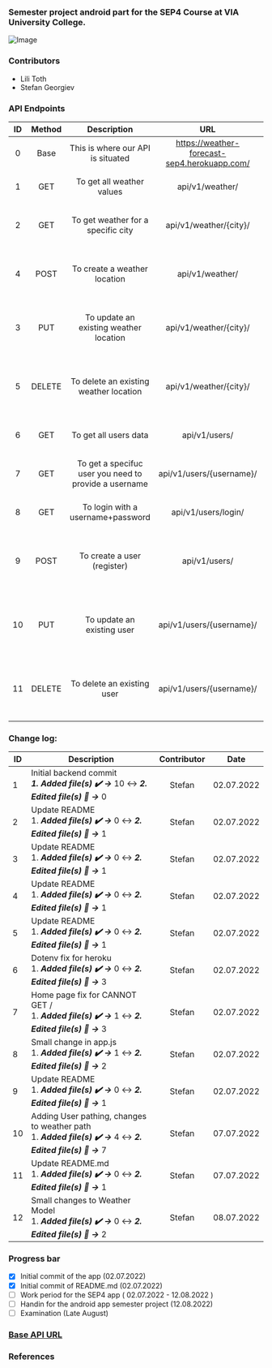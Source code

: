 ### Semester project android part for the SEP4 Course at VIA University College.

![Image](https://upload.wikimedia.org/wikipedia/commons/5/5d/VIA_UC_logo.png)

### Contributors

- Lili Toth
- Stefan Georgiev

### API Endpoints

| ID  | Method |                      Description                      |                     URL                      |                       Response                        |
| :-: | :----: | :---------------------------------------------------: | :------------------------------------------: | :---------------------------------------------------: |
|  0  |  Base  |           This is where our API is situated           | https://weather-forecast-sep4.herokuapp.com/ |                           /                           |
|  1  |  GET   |               To get all weather values               |               api/v1/weather/                |              List of all weather objects              |
|  2  |  GET   |          To get weather for a specific city           |            api/v1/weather/{city}/            |          Weather object for a specific city           |
|  4  |  POST  |             To create a weather location              |               api/v1/weather/                |   Weather object for a specific city after creation   |
|  3  |  PUT   |        To update an existing weather location         |            api/v1/weather/{city}/            |    Weather object for a specific city after update    |
|  5  | DELETE |        To delete an existing weather location         |            api/v1/weather/{city}/            |  Weather object for a specific city before deletion   |
|  6  |  GET   |                 To get all users data                 |                api/v1/users/                 |               List of all users objects               |
|  7  |  GET   | To get a specifuc user you need to provide a username |           api/v1/users/{username}/           |          User object for a specific username          |
|  8  |  GET   |           To login with a username+password           |             api/v1/users/login/              |                User object after login                |
|  9  |  POST  |              To create a user (register)              |                api/v1/users/                 | User object for a specific username after registering |
| 10  |  PUT   |              To update an existing user               |           api/v1/users/{username}/           |   User object for a specific username after update    |
| 11  | DELETE |              To delete an existing user               |           api/v1/users/{username}/           |  User object for a specific username before deletion  |

### Change log:

| ID  | Description                                                                                                          | Contributor |    Date    |
| --- | -------------------------------------------------------------------------------------------------------------------- | :---------: | :--------: |
| 1   | Initial backend commit <br> **_1. Added file(s) ✔️ ->_** 10 ↔️ **_2. Edited file(s) 📝 ->_** 0                       |   Stefan    | 02.07.2022 |
| 2   | Update README <br/> 1. **_Added file(s) ✔️ ->_** 0 ↔️ **_2. Edited file(s) 📝 ->_** 1                                |   Stefan    | 02.07.2022 |
| 3   | Update README <br/> 1. **_Added file(s) ✔️ ->_** 0 ↔️ **_2. Edited file(s) 📝 ->_** 1                                |   Stefan    | 02.07.2022 |
| 4   | Update README <br/> 1. **_Added file(s) ✔️ ->_** 0 ↔️ **_2. Edited file(s) 📝 ->_** 1                                |   Stefan    | 02.07.2022 |
| 5   | Update README <br/> 1. **_Added file(s) ✔️ ->_** 0 ↔️ **_2. Edited file(s) 📝 ->_** 1                                |   Stefan    | 02.07.2022 |
| 6   | Dotenv fix for heroku <br/> 1. **_Added file(s) ✔️ ->_** 0 ↔️ **_2. Edited file(s) 📝 ->_** 3                        |   Stefan    | 02.07.2022 |
| 7   | Home page fix for CANNOT GET / <br/> 1. **_Added file(s) ✔️ ->_** 1 ↔️ **_2. Edited file(s) 📝 ->_** 3               |   Stefan    | 02.07.2022 |
| 8   | Small change in app.js <br/> 1. **_Added file(s) ✔️ ->_** 1 ↔️ **_2. Edited file(s) 📝 ->_** 2                       |   Stefan    | 02.07.2022 |
| 9   | Update README <br/> 1. **_Added file(s) ✔️ ->_** 0 ↔️ **_2. Edited file(s) 📝 ->_** 1                                |   Stefan    | 02.07.2022 |
| 10  | Adding User pathing, changes to weather path <br/> 1. **_Added file(s) ✔️ ->_** 4 ↔️ **_2. Edited file(s) 📝 ->_** 7 |   Stefan    | 07.07.2022 |
| 11  | Update README.md <br/> 1. **_Added file(s) ✔️ ->_** 0 ↔️ **_2. Edited file(s) 📝 ->_** 1                             |   Stefan    | 07.07.2022 |
| 12  | Small changes to Weather Model <br/> 1. **_Added file(s) ✔️ ->_** 0 ↔️ **_2. Edited file(s) 📝 ->_** 2                             |   Stefan    | 08.07.2022 |

### Progress bar

- [x] Initial commit of the app (02.07.2022)
- [x] Initial commit of README.md (02.07.2022)
- [ ] Work period for the SEP4 app ( 02.07.2022 - 12.08.2022 )
- [ ] Handin for the android app semester project (12.08.2022)
- [ ] Examination (Late August)

### [Base API URL](https://weather-forecast-sep4.herokuapp.com/)

### References
